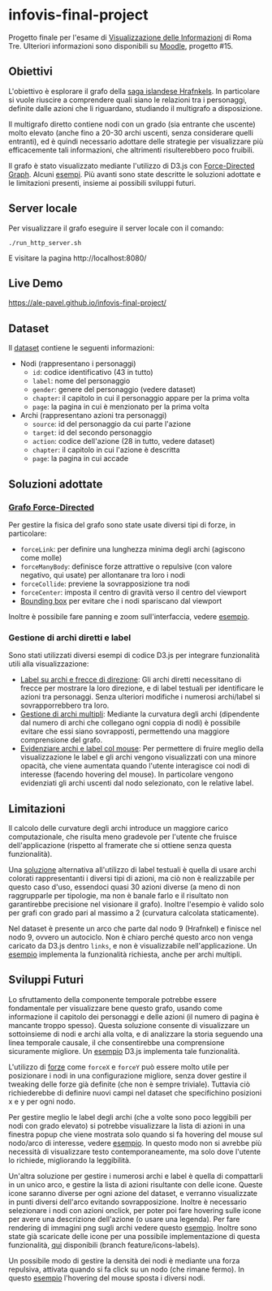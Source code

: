 # infovis-final-project
Progetto finale per l'esame di [Visualizzazione delle Informazioni](http://www.dia.uniroma3.it/~infovis/) di Roma Tre. Ulteriori informazioni sono disponibili su [Moodle](https://ingegneria.el.uniroma3.it/mod/page/view.php?id=10701), progetto #15.


## Obiettivi
L'obiettivo è esplorare il grafo della [saga islandese Hrafnkels](https://en.wikipedia.org/wiki/Hrafnkels_saga). In particolare si vuole riuscire a comprendere quali siano le relazioni tra i personaggi, definite dalle azioni che li riguardano, studiando il multigrafo a disposizione. 

Il multigrafo diretto contiene nodi con un grado (sia entrante che uscente) molto elevato (anche fino a 20-30 archi uscenti, senza considerare quelli entranti), ed è quindi necessario adottare delle strategie per visualizzare più efficacemente tali informazioni, che altrimenti risulterebbero poco fruibili.

Il grafo è stato visualizzato mediante l'utilizzo di D3.js con [Force-Directed Graph](https://observablehq.com/@d3/force-directed-graph). Alcuni [esempi](https://observablehq.com/collection/@d3/d3-force). Più avanti sono state descritte le soluzioni adottate e le limitazioni presenti, insieme ai possibili sviluppi futuri.


## Server locale
Per visualizzare il grafo eseguire il server locale con il comando:

    ./run_http_server.sh 
    
E visitare la pagina http://localhost:8080/


## Live Demo
https://ale-pavel.github.io/infovis-final-project/


## Dataset
Il [dataset](https://github.com/ale-pavel/infovis-final-project/blob/main/dataset/hrafnkel_saga_network.xlsx) contiene le seguenti informazioni:

- Nodi (rappresentano i personaggi)
    - ```id```: codice identificativo (43 in tutto)
    - ```label```: nome del personaggio
    - ```gender```: genere del personaggio (vedere dataset)
    - ```chapter```: il capitolo in cui il personaggio appare per la prima volta
    - ```page```: la pagina in cui è menzionato per la prima volta
- Archi (rappresentano azioni tra personaggi)
    - ```source```: id del personaggio da cui parte l'azione
    - ```target```: id del secondo personaggio
    - ```action```: codice dell'azione (28 in tutto, vedere dataset)
    - ```chapter```: il capitolo in cui l'azione è descritta
    - ```page```: la pagina in cui accade


## Soluzioni adottate
### [Grafo Force-Directed](https://www.d3indepth.com/force-layout/)
Per gestire la fisica del grafo sono state usate diversi tipi di forze, in particolare:
- ```forceLink```: per definire una lunghezza minima degli archi (agiscono come molle) 
- ```forceManyBody```: definisce forze attrattive o repulsive (con valore negativo, qui usate) per allontanare tra loro i nodi
- ```forceCollide```: previene la sovrapposizione tra nodi
- ```forceCenter```: imposta il centro di gravità verso il centro del viewport
-  [Bounding box](https://bl.ocks.org/puzzler10/2531c035e8d514f125c4d15433f79d74) per evitare che i nodi spariscano dal viewport

Inoltre è possibile fare panning e zoom sull'interfaccia, vedere [esempio](https://observablehq.com/@d3/zoom?collection=@d3/d3-zoom).

### Gestione di archi diretti e label
Sono stati utilizzati diversi esempi di codice D3.js per integrare funzionalità utili alla visualizzazione: 
- [Label su archi e frecce di direzione](http://bl.ocks.org/fancellu/2c782394602a93921faff74e594d1bb1): Gli archi diretti necessitano di frecce per mostrare la loro direzione, e di label testuali per identificare le azioni tra personaggi. Senza ulteriori modifiche i numerosi archi/label si sovrapporrebbero tra loro.
- [Gestione di archi multipli](https://bl.ocks.org/mattkohl/146d301c0fc20d89d85880df537de7b0): Mediante la curvatura degli archi (dipendente dal numero di archi che collegano ogni coppia di nodi) è possibile evitare che essi siano sovrapposti, permettendo una maggiore comprensione del grafo.
- [Evidenziare archi e label col mouse](http://jsfiddle.net/2pdxz/2/): Per permettere di fruire meglio della visualizzazione le label e gli archi vengono visualizzati con una minore opacità, che viene aumentata quando l'utente interagisce coi nodi di interesse (facendo hovering del mouse). In particolare vengono evidenziati gli archi uscenti dal nodo selezionato, con le relative label.


## Limitazioni
Il calcolo delle curvature degli archi introduce un maggiore carico computazionale, che risulta meno gradevole per l'utente che fruisce dell'applicazione (rispetto al framerate che si ottiene senza questa funzionalità). 

Una [soluzione](https://observablehq.com/@d3/mobile-patent-suits) alternativa all'utilizzo di label testuali è quella di usare archi colorati rappresentanti i diversi tipi di azioni, ma ciò non è realizzabile per questo caso d'uso, essendoci quasi 30 azioni diverse (a meno di non raggrupparle per tipologie, ma non è banale farlo e il risultato non garantirebbe precisione nel visionare il grafo). Inoltre l'esempio è valido solo per grafi con grado pari al massimo a 2 (curvatura calcolata staticamente).

Nel dataset è presente un arco che parte dal nodo 9 (Hrafnkel) e finisce nel nodo 9, ovvero un autociclo. Non è chiaro perché questo arco non venga caricato da D3.js dentro ```links```, e non è visualizzabile nell'applicazione. Un [esempio](https://bl.ocks.org/mattkohl/08fe7f53f592ab699ea15af46be04c48) implementa la funzionalità richiesta, anche per archi multipli.


## Sviluppi Futuri
Lo sfruttamento della componente temporale potrebbe essere fondamentale per visualizzare bene questo grafo, usando come informazione il capitolo dei personaggi e delle azioni (il numero di pagina è mancante troppo spesso). Questa soluzione consente di visualizzare un sottoinsieme di nodi e archi alla volta, e di analizzare la storia seguendo una linea temporale causale, il che consentirebbe una comprensione sicuramente migliore. Un [esempio](https://observablehq.com/@d3/temporal-force-directed-graph) D3.js implementa tale funzionalità.

L'utilizzo di [forze](https://www.d3indepth.com/force-layout/#forcex-and-forcey) come ```forceX``` e ```forceY``` può essere molto utile per posizionare i nodi in una configurazione migliore, senza dover gestire il tweaking delle forze già definite (che non è sempre triviale). Tuttavia ciò richiederebbe di definire nuovi campi nel dataset che specifichino posizioni x e y per ogni nodo.

Per gestire meglio le label degli archi (che a volte sono poco leggibili per nodi con grado elevato) si potrebbe visualizzare la lista di azioni in una finestra popup che viene mostrata solo quando si fa hovering del mouse sul nodo/arco di interesse, vedere [esempio](https://bl.ocks.org/almsuarez/fa9502b0087b829ef4d97e5d6d5ccfde). In questo modo non si avrebbe più necessità di visualizzare testo contemporaneamente, ma solo dove l'utente lo richiede, migliorando la leggibilità.

Un'altra soluzione per gestire i numerosi archi e label è quella di compattarli in un unico arco, e gestire la lista di azioni risultante con delle icone. Queste icone saranno diverse per ogni azione del dataset, e verranno visualizzate in punti diversi dell'arco evitando sovrapposizione. Inoltre è necessario selezionare i nodi con azioni onclick, per poter poi fare hovering sulle icone per avere una descrizione dell'azione (o usare una legenda). Per fare rendering di immagini png sugli archi vedere questo [esempio](https://stackoverflow.com/questions/32143614/force-directed-graph-how-to-add-icon-in-the-middle-of-an-edge). Inoltre sono state già scaricate delle icone per una possibile implementazione di questa funzionalità, [qui](https://github.com/ale-pavel/infovis-final-project/tree/feature/icons-labels/icons) disponibili (branch feature/icons-labels).

Un possibile modo di gestire la densità dei nodi è mediante una forza repulsiva, attivata quando si fa click su un nodo (che rimane fermo). In questo [esempio](https://observablehq.com/@d3/collision-detection/2?collection=@d3/d3-force) l'hovering del mouse sposta i diversi nodi.

